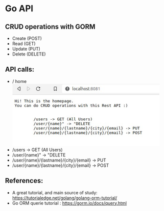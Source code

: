 # Go API 

## CRUD operations with GORM

- Create (POST)
- Read (GET)
- Update (PUT)
- Delete (DELETE)

## API calls:
-   / home
![](images/homepic.jpeg)
- 	/users -> GET (All Users)
-	/user/{name}" -> "DELETE
-	/user/{name}/{lastname}/{city}/{email} -> PUT
-	/user/{name}/{lastname}/{city}/{email} -> POST

## References:
- A great tutorial, and main source of study: https://tutorialedge.net/golang/golang-orm-tutorial/
- Go ORM querie tutorial : https://gorm.io/docs/query.html

